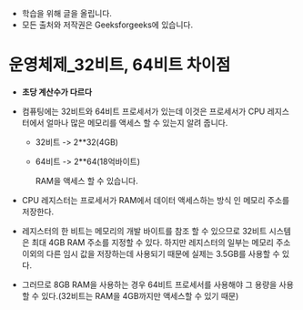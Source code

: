 - 학습을 위해 글을 올립니다.
- 모든 출처와 저작권은 Geeksforgeeks에 있습니다.

[^출처]: https://www.geeksforgeeks.org/



# 운영체제_32비트, 64비트 차이점

- **초당 계산수가 다르다**

- 컴퓨팅에는 32비트와 64비트 프로세서가 있는데 이것은 프로세서가  CPU 레지스터에서 얼마나 많은 메모리를 액세스 할 수 있는지 알려 줍니다.

  - 32비트 -> 2**32(4GB)

  - 64비트 -> 2**64(18억바이트)

    RAM을 액세스 할 수 있습니다.

- CPU 레지스터는 프로세서가 RAM에서 데이터 액세스하는 방식 인 메모리 주소를 저장한다.

- 레지스터의 한 비트는 메모리의 개발 바이트를 참조 할 수 있으므로 32비트 시스템은 최대 4GB RAM 주소를 지정할 수 있다. 하지만 레지스터의 일부는 메모리 주소 이외의 다른 임시 값을 저장하는데 사용되기 때문에 실제는 3.5GB를 사용할 수 있다.

- 그러므로 8GB RAM을 사용하는 경우 64비트 프로세서를 사용해야 그 용량을 사용할 수 있다.(32비트는 RAM을 4GB까지만 액세스할 수 있기 때문)